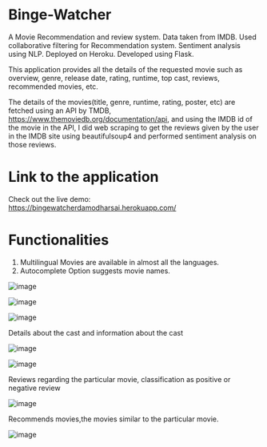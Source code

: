# Binge-Watcher
A Movie Recommendation and review system. Data taken from IMDB. Used collaborative filtering for Recommendation system. Sentiment analysis using NLP. Deployed on Heroku. Developed using Flask.

This application provides all the details of the requested movie such as overview, genre, release date, rating, runtime, top cast, reviews, recommended movies, etc.

The details of the movies(title, genre, runtime, rating, poster, etc) are fetched using an API by TMDB, https://www.themoviedb.org/documentation/api, and using the IMDB id of the movie in the API, I did web scraping to get the reviews given by the user in the IMDB site using beautifulsoup4 and performed sentiment analysis on those reviews.

# Link to the application
Check out the live demo: https://bingewatcherdamodharsai.herokuapp.com/

# Functionalities
1) Multilingual Movies are available in almost all the languages.
2) Autocomplete Option suggests movie names.

![image](https://user-images.githubusercontent.com/78199382/113113823-50fc6f00-9228-11eb-8d25-d76e8d0d16ce.png)

![image](https://user-images.githubusercontent.com/78199382/113113909-6b364d00-9228-11eb-81d9-037b9859b73c.png)

![image](https://user-images.githubusercontent.com/78199382/113113977-83a66780-9228-11eb-9cd1-b6738038beda.png)

Details about the cast and information about the cast

![image](https://user-images.githubusercontent.com/78199382/113114151-b05a7f00-9228-11eb-971c-a4634cc8b1ca.png)

![image](https://user-images.githubusercontent.com/78199382/113114291-d08a3e00-9228-11eb-8baf-5ea4081e8776.png)

Reviews regarding the particular movie, classification as positive or negative review

![image](https://user-images.githubusercontent.com/78199382/113114401-edbf0c80-9228-11eb-8015-6f62bf2cda05.png)

Recommends movies,the movies similar to the particular movie.

![image](https://user-images.githubusercontent.com/78199382/113114525-0deecb80-9229-11eb-9b6b-4c2fe0c1dcc7.png)





